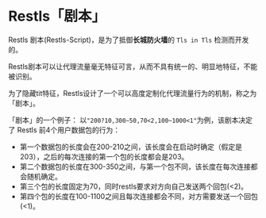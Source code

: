 # Restls「剧本」

Restls 剧本(Restls-Script)，是为了抵御**长城防火墙**的 `Tls in Tls` 检测而开发的。

Restls剧本可以让代理流量毫无特征可言，从而不具有统一的、明显地特征，不能被识别。

为了隐藏tit特征，Restls设计了一个可以高度定制化代理流量行为的机制，称之为「剧本」。

「剧本」的一个例子：
以`"200?10,300~50,70<2,100~1000<1"`为例，该剧本决定了 Restls 前4个用户数据包的行为：

- 第一个数据包的长度会在200-210之间，该长度会在启动时确定（假定是203），之后的每次连接的第一个包的长度都会是203。
- 第二个数据包的长度在300-350之间，与第一个包不同，该长度在每次连接都会随机确定。
- 第三个包的长度固定为70，同时restls要求对方向自己发送两个回包(<2)。
- 第四个包的长度在100-1100之间且每次连接都会不同，对方需要发送一个回包(<1)。
